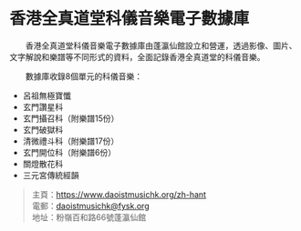 # 香港全真道堂科儀音樂電子數據庫

　　香港全真道堂科儀音樂電子數據庫由蓬瀛仙館設立和營運，透過影像、圖片、文字解說和樂譜等不同形式的資料，全面記錄香港全真道堂的科儀音樂。

　　數據庫收錄8個單元的科儀音樂：

- 呂祖無極寶懺
- 玄門讚星科
- 玄門攝召科（附樂譜15份）
- 玄門破獄科
- 清微禮斗科（附樂譜17份）
- 玄門開位科（附樂譜6份）
- 關燈散花科
- 三元宮傳統經韻

  
> 主頁：<https://www.daoistmusichk.org/zh-hant>  
> 電郵：<daoistmusichk@fysk.org>  
> 地址：粉嶺百和路66號蓬瀛仙館  
